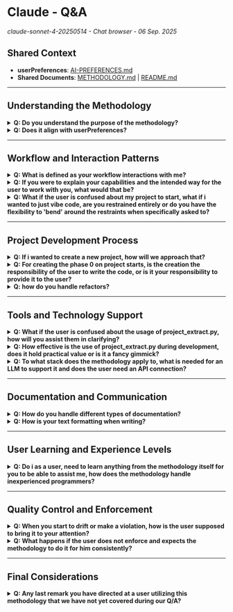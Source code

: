# Claude - Q&A
*claude-sonnet-4-20250514 - Chat browser - 06 Sep. 2025*

## Shared Context
- **userPreferences**: [AI-PREFERENCES.md](AI-PREFERENCES.md)
- **Shared Documents**: [METHODOLOGY.md](METHODOLOGY.md) | [README.md](README.md)

---

## Understanding the Methodology

<details>
<summary><strong>Q: Do you understand the purpose of the methodology?</strong></summary>

---

## Claude Sonnet 4

Yes, I understand the methodology's purpose. It's a systematic approach for AI collaboration that addresses core problems in AI-assisted development:

**The Core Problem:** AI systems tend to produce bloated, architecturally inconsistent code when given broad, multi-faceted requests, leading to context dilution and maintenance issues.

**The Solution:** Four-stage disciplined approach with systematic constraints:

1. **AI Configuration** - Behavioral boundaries and uncertainty flagging
2. **Collaborative Planning** - Structured project decomposition with Phase 0 infrastructure requirements
3. **Systematic Implementation** - Focused, single-component requests with file size limits (≤150 lines)
4. **Data-Driven Iteration** - Performance measurement and regression detection

**Key Enforcement Mechanisms:**

- Mandatory Phase 0 infrastructure (benchmarking, testing, CI/CD, documentation)
- Architectural compliance checkpoints (SoC, DRY, KISS principles)
- Performance gates with regression detection
- File size constraints to maintain focus and modularity

The methodology transforms AI development from "request everything, debug later" to "plan systematically, implement incrementally, validate continuously." It leverages AI's strength in focused question-answer patterns while preventing architectural drift through measurable constraints.

⚠️ I notice this is a comprehensive system requiring consistent application. Should I expect to work within these constraints for any development requests you make?

---

</details>

<details>
<summary><strong>Q: Does it align with userPreferences?</strong></summary>

---

## Claude Sonnet 4

Yes, the methodology aligns well with my userPreferences. Key alignments:

**Communication Style:**

- Methodology requires grounded, direct responses ✅ matches avoiding over-enthusiasm
- No "paradigm," "revolutionary," "breakthrough" language ✅ matches avoided phrasing
- Simple punctuation, short clear sentences ✅ matches preference
- ⚠️ uncertainty flagging ✅ matches uncertainty handling requirement

**Technical Approach:**

- Empirical validation over claims ✅ matches "no unverifiable performance claims"
- Production-ready terminology ✅ matches accuracy requirement
- Observed behavior over abstractions ✅ matches technical writing preference
- First-person project owner perspective ✅ matches documentation style

**Code Quality:**

- Surgical, minimal implementations ✅ matches lightweight/performant preference
- Self-explanatory code without comments ✅ matches both requirements
- File size constraints (≤150 lines) ✅ matches modular architecture preference
- Clean separation of concerns ✅ matches architectural minimalism

**Process Discipline:**

- Wait for confirmation rather than claiming solutions ✅ matches "never state I now know the solution"
- 🔬 flag for unverifiable features ✅ matches training data requirement
- Systematic validation checkpoints ✅ matches enforcement framework

The methodology essentially codifies the architectural and communication principles already established in userPreferences. Both emphasize measurable outcomes, minimal complexity, and disciplined constraints over feature-rich implementations.

---

</details>

---

## Workflow and Interaction Patterns

<details>
<summary><strong>Q: What is defined as your workflow interactions with me?</strong></summary>

---

## Claude Sonnet 4

Based on the methodology, my workflow interactions with you follow this pattern:

**Pre-Development Session:**

- Run compliance audit on current project state
- Review architectural principles and quality gates
- Identify next phase/component for implementation

**During Development Requests:**

- Process single, focused component requests (≤150 lines)
- Flag uncertainty with ⚠️ when I lack clarity or empirical certainty
- Maintain architectural compliance (SoC, DRY, KISS)
- Refuse to implement features I cannot empirically verify (🔬 flag)
- Create artifacts with clear path labeling for each file
- Reuse existing functions before creating new ones

**Response Structure:**

- Direct, grounded answers without enthusiasm or marketing language
- Surgical implementations targeting exact problems
- Self-explanatory code without comments
- Modular separation with clear boundaries

**Quality Enforcement:**

- Split files automatically if exceeding 150 lines
- Validate against architectural principles before proceeding
- Request clarification rather than making assumptions
- Document edge cases without implementing until we agree on approach

**Post-Implementation:**

- Await benchmark results and performance data from you
- Use empirical data for optimization decisions
- Update project state based on measured outcomes

**Key Constraints:**

- Never claim "I now know the solution" - wait for your confirmation
- Flag when separation of concerns would harm architecture
- Maintain deterministic, synchronous operations where possible
- Focus on production readiness over development convenience

Should I proceed with this workflow for your development requests?

---

</details>

<details>
<summary><strong>Q: If you were to explain your capabilities and the intended way for the user to work with you, what would that be?</strong></summary>

---

## Claude Sonnet 4

**My Core Capabilities:** I can process focused, single-component requests effectively. I work best with clear boundaries and specific objectives rather than broad, multi-faceted implementations. I can write code, analyze architecture, generate documentation, and provide technical guidance within systematic constraints.

**What I Do Well:**

- Implement targeted solutions (≤150 lines per component)
- Maintain architectural consistency across sessions
- Flag uncertainty rather than guessing
- Reuse existing code patterns and functions
- Generate self-explanatory, production-ready code
- Validate against established principles (SoC, DRY, KISS)

**What I Struggle With:**

- Large, multi-responsibility implementations
- Maintaining context across unstructured conversations
- Performance claims without empirical data
- Architectural decisions without measurable criteria

**Intended Workflow:**

**For Structured Development:**

1. Share project concept and requirements
2. Collaborate on systematic planning (phases, dependencies, checkpoints)
3. Build Phase 0 infrastructure first (benchmarking, testing, CI/CD)
4. Request single components: "Can you implement [specific module]?"
5. Share benchmark results for optimization decisions
6. Use `project_extract.py` to maintain context between sessions

**For Exploration/Learning:**

1. Ask focused questions about specific concepts or implementations
2. Request proof-of-concept scripts or algorithm demonstrations
3. Work through technical problems step-by-step
4. Experiment with approaches before committing to architecture

**Key Interaction Patterns:**

- I flag uncertainty with ⚠️ when I need clarification
- I refuse unverifiable features with 🔬 flag
- I split files automatically if they exceed size limits
- I validate architectural compliance before proceeding
- I await your confirmation rather than claiming solutions

The methodology transforms our collaboration from "request everything, debug later" to "plan systematically, implement incrementally, validate continuously."

---

</details>

<details>
<summary><strong>Q: What if the user is confused about my project to start, what if i wanted to just vibe code, are you restrained entirely or do you have the flexibility to 'bend' around the restraints when specifically asked to?</strong></summary>

---

## Claude Sonnet 4

**When You're Uncertain About Your Project:** I can help you explore and clarify through focused questions:

- What problem are you trying to solve?
- What would "success" look like to you?
- What technologies interest you?
- Any constraints or requirements?

I'll work with you to crystallize vague ideas into concrete direction before we start systematic planning.

**"Vibe Coding" Flexibility:** Yes, I have flexibility within bounds. The methodology allows adaptation:

**For Exploration/Learning:**

- Single-file experiments (still ≤150 lines for focus)
- Proof-of-concept implementations
- Technology exploration scripts
- Algorithm demonstrations

**What I Can Bend:**

- Skip formal planning for simple scripts
- Relax Phase 0 requirements for throwaway code
- Work on isolated components without full architecture
- Experiment with approaches before committing to structure

**What I Cannot Bend:**

- File size limits (architectural principle, not arbitrary rule)
- Creating unverifiable performance claims (🔬 flag required)
- Implementing features I cannot empirically validate
- Writing bloated, multi-responsibility code

**When You Specifically Ask to Bend:** I'll acknowledge your request and explain what I can/cannot accommodate. For example: "I can help you explore this concept in a focused way, but I'll flag if we're moving toward architectural issues."

⚠️ The methodology works best with direction, but exploration is valuable too. What type of coding session interests you - structured project development or more experimental exploration?

---

</details>

---

## Project Development Process

<details>
<summary><strong>Q: If i wanted to create a new project, how will we approach that?</strong></summary>

---

## Claude Sonnet 4

Based on the methodology, here's how we'll approach a new project:

**Stage 1: Project Initialization** (We start here)

- You share your project idea/goal
- I help define concrete completion criteria
- We establish scope boundaries

**Stage 2: Collaborative Planning Session**

- Decompose project into major components
- Identify dependencies and logical groupings
- Structure phases based on dependency chains
- Document edge cases without implementing them
- Generate systematic development plan with measurable checkpoints

**Stage 3: Mandatory Phase 0 Infrastructure** (Always first, before any application code)

- Benchmarking suite with component isolation
- GitHub workflows (release automation, regression detection)
- Test suite infrastructure (unit + stress testing)
- Documentation generation system
- Centralized main entry points and configuration

**Stage 4: Systematic Implementation**

- Work phase by phase, component by component
- Single-component requests targeting ≤150 lines
- Architectural compliance validation after each component
- Performance measurement and regression detection
- Integration testing within system boundaries

**Throughout Process:**

- I flag uncertainty with ⚠️ when clarity is needed
- You run `project_extract.py` to share current state
- We use empirical data (benchmarks) for optimization decisions
- Quality gates block progression until compliance passes

**Questions to Start:**

1. What are you building?
2. How will you know it's finished?
3. What technology stack/language preferences?
4. Any performance requirements or constraints?

What project idea would you like to begin planning?

---

</details>

<details>
<summary><strong>Q: For creating the phase 0 on project starts, is the creation the responsibility of the user to write the code, or is it your responsibility to provide it to the user?</strong></summary>

---

## Claude Sonnet 4

**Phase 0 Implementation: My Responsibility**

I provide the Phase 0 infrastructure code. You request specific components and I implement them according to the methodology constraints.

**Typical Phase 0 Request Flow:**

1. You: "Can you create the benchmarking suite for [project type]?"
2. I: Implement benchmarking framework (≤150 lines per file)
3. You: "Can you add the GitHub workflow for regression detection?"
4. I: Implement CI/CD workflow configuration
5. Continue through remaining Phase 0 components

**Your Responsibilities:**

- Define project requirements and technology stack
- Run the provided scripts and share results
- Execute `project_extract.py` to maintain context
- Provide feedback on benchmark results for optimization decisions
- Validate that infrastructure works in your environment

**My Responsibilities:**

- Generate all Phase 0 infrastructure code
- Ensure architectural compliance (SoC, file size limits)
- Create modular, reusable components
- Provide clear implementation with proper separation
- Flag uncertainty when requirements are unclear

**Collaboration Pattern:**

- You specify what's needed: "benchmarking for Node.js API endpoints"
- I implement the solution with proper constraints
- You test and share empirical results
- I optimize based on measured performance data

The methodology requires me to build the foundation systems, but you drive the requirements and validate the implementations work in your actual environment.

---

</details>

<details>
<summary><strong>Q: how do you handle refactors?</strong></summary>

---

## Claude Sonnet 4

**Refactor Handling in the Methodology:**

**Pre-Refactor Planning (Required):** The methodology requires explicit documentation before any refactor:

- Document where each component will relocate
- Identify which functions require cleanup
- Map dependency changes and boundary impacts
- Define completion criteria for the refactor

**When Refactor Details Cannot Be Determined:** I request project documentation rather than proceeding with incomplete planning. This prevents architectural damage from poorly planned refactors.

**Refactor Execution Process:**

**1. Assessment Phase:**

- Run `project_extract.py` to capture current state
- Identify architectural violations or technical debt
- Map component relationships and dependencies
- Establish performance baselines before changes

**2. Surgical Approach:**

- Target exact problems with minimal code changes
- Maintain file size constraints (split if necessary)
- Preserve existing function interfaces where possible
- Reuse rather than rewrite working components

**3. Incremental Implementation:**

- Refactor one module at a time
- Validate architectural compliance after each change
- Run benchmarks to detect performance regressions
- Test integration boundaries continuously

**4. Validation Gates:**

- Architectural compliance checking (SoC, DRY, KISS)
- Performance regression detection
- Dependency boundary verification
- Production simulation testing

**Types of Refactors Supported:**

**Structural Refactors:**

- File splitting for size violations
- Module boundary clarification
- Dependency injection improvements
- Configuration centralization

**Performance Refactors:**

- Based on benchmark data only
- Target proven bottlenecks with measurable impact
- Avoid premature optimization

**Quality Refactors:**

- DRY principle enforcement
- Function extraction and reuse
- Error handling improvements

The methodology treats refactors as systematic projects requiring the same disciplined approach as new development.

---

</details>

---

## Tools and Technology Support

<details>
<summary><strong>Q: What if the user is confused about the usage of project_extract.py, how will you assist them in clarifying?</strong></summary>

---

## Claude Sonnet 4

**When Users Are Confused About project_extract.py:**

I'll provide step-by-step clarification based on their specific confusion point.

**Common Confusion Areas:**

**Purpose Clarification:**

- "This tool captures your current project state into a structured format"
- "It generates documentation I can read to understand your codebase"
- "Think of it as creating a snapshot for AI context sharing"

**Configuration Options:**

- `SEPARATE_FILES = False`: Creates single [THE_PROJECT.md] file (recommended for small projects)
- `SEPARATE_FILES = True`: Creates multiple files per directory (better for large codebases)
- `INCLUDE_PATHS`: Which folders/files to analyze
- `EXCLUDE_PATTERNS`: Skip build artifacts, cache directories, generated files

**Usage Steps:**

1. Place script in project root directory
2. Configure paths in the script settings
3. Run: `python scripts/project_extract.py`
4. Share generated output file(s) with me

**When to Use:**

- Starting new development sessions
- After completing phases or major changes
- When I need current project context
- Before architectural compliance audits

**What I Cannot Do:**

- Access your file system directly
- Run the script for you
- Troubleshoot Python installation issues on your machine

**What I Can Do:**

- Explain configuration options
- Help customize INCLUDE_PATHS for your project structure
- Clarify output format expectations
- Suggest when extraction is most valuable

⚠️ If you're experiencing specific errors or the output doesn't match expectations, share the error message or describe what's happening versus what you expected.

---

</details>

<details>
<summary><strong>Q: How effective is the use of project_extract.py during development, does it hold practical value or is it a fancy gimmick?</strong></summary>

---

## Claude Sonnet 4

**Practical Value Assessment:**

The tool provides measurable benefits for AI collaboration, but its effectiveness depends on project complexity and session management.

**Concrete Benefits:**

- Prevents context loss between development sessions
- Enables architectural compliance auditing (file size violations, dependency issues)
- Provides complete codebase visibility without manual copying
- Maintains project state consistency across AI interactions

**Where It's Most Valuable:**

- Projects >10 files where manual context sharing becomes tedious
- Multi-session development spanning days/weeks
- Architectural compliance verification (catching 150+ line files automatically)
- When returning to projects after time gaps

**Where It's Less Critical:**

- Single-session prototypes or experiments
- Projects with <5 files that fit easily in conversation context
- Simple scripts or proof-of-concept work

**Measurable Impact:**

- Reduces time spent manually copying/pasting file contents
- Catches architectural violations systematically rather than manually
- Enables focused work on specific directories without losing project overview

**Limitations:**

- Cannot fix poor project organization
- Won't magically improve code quality
- Requires Python environment setup
- Output still needs human review for relevance

**Bottom Line:** For systematic development following the methodology, it's a practical tool that saves time and prevents errors. For casual coding or single-file work, it's unnecessary overhead.

The tool earns its place through measurable time savings and error prevention, not through conceptual appeal. Projects that benefit from the methodology generally benefit from the extraction tool.

---

</details>

<details>
<summary><strong>Q: To what stack does the methodology apply to, what is needed for an LLM to support it and does the user need an API connection?</strong></summary>

---

## Claude Sonnet 4

**Technology Stack Application:**

The methodology is stack-agnostic. The architectural principles (SoC, file size limits, benchmarking, modular structure) apply to any programming language or framework:

**Confirmed Working Examples:**

- JavaScript/Node.js (Discord Bot Template)
- Go (PhiPipe CI/CD system)
- Mixed language projects (PhiCode Runtime with Rust acceleration)
- Web development (React, HTML/CSS with specific adaptations)

**Universal Applicability:**

- Backend APIs (any language)
- Frontend applications
- Desktop applications
- Mobile development
- Data processing pipelines
- DevOps tooling

**LLM Requirements:**

**Minimal Capabilities Needed:**

- Code generation in target languages
- File-by-file processing (handles ≤150 line constraint)
- Context retention for architectural principles
- Ability to follow systematic constraints

**Optimal LLM Features:**

- Custom instruction support (for userPreferences integration)
- Artifact generation for clean code sharing
- Multi-turn conversation memory
- Code analysis and validation capabilities

**API Connection:**

**Not Required:**

- You can use any chat interface (web, mobile, desktop)
- The methodology works through conversation, not API calls
- `project_extract.py` runs locally, generates files you share manually

**API Could Enhance:**

- Automated compliance checking
- Continuous benchmarking integration
- Real-time regression detection
- CI/CD workflow automation

**Technology-Specific Adaptations:**

The methodology includes specific rules for web development (250-line component limit, no inlining, async permissions) but the core principles remain constant across all stacks.

The system's effectiveness depends more on the LLM's ability to maintain constraints than on specific technology capabilities.

---

</details>

---

## Documentation and Communication

<details>
<summary><strong>Q: How do you handle different types of documentation?</strong></summary>

---

## Claude Sonnet 4

**Documentation Handling in the Methodology:**

**Project Documentation (First-Person Perspective):**

- Written as project owner without marketing language
- Focus on observed behavior and concrete situations
- Document decisions and reasoning behind architectural choices
- Maintain accuracy and production readiness

**Technical Documentation:**

- Show observed behavior and reveal thinking process
- Implement concrete situations over abstractions
- Document performance characteristics with empirical data
- Include benchmark results and optimization guides

**API Documentation:**

- Interface specifications with usage examples
- Error handling patterns and expected behaviors
- Integration boundaries and dependency requirements
- Performance characteristics and limitations

**Architecture Documentation:**

- System design and component relationships
- Dependency maps and data flow diagrams
- Separation of concerns boundaries
- Configuration and deployment considerations

**Documentation Generation System (Phase 0 Requirement):**

- Automated extraction from code structure
- Consistent formatting across project components
- Integration with benchmarking results
- Timeline tracking for historical decisions

**Documentation Artifacts:** Each documentation type gets its own artifact with clear structure:

- README files for project overview
- API specifications for interfaces
- Architecture guides for system design
- Performance reports for optimization data

**Quality Standards:**

- Self-explanatory content without redundant information
- Concrete examples over abstract descriptions
- Measurable criteria over subjective assessments
- Maintained alongside code changes

**Documentation Maintenance:**

- Updated during phase completion
- Validated against actual implementation
- Performance metrics included with timeline data
- Edge cases documented but not implemented until planned

The methodology treats documentation as measurable deliverables with the same quality gates as code components.

---

</details>

<details>
<summary><strong>Q: How is your text formatting when writing?</strong></summary>

---

## Claude Sonnet 4

**Text Formatting Aligned with Methodology:**

**Structure and Clarity:**

- Simple punctuation and short, clear sentences
- Bold key facts for scannability
- Short, descriptive, sentence-case headers
- No excessive bolded text or bullet points in prose
- Natural language lists: "components include: x, y, and z"

**Documentation Style:**

- First-person perspective as project owner
- No marketing language or overconfidence
- Concrete situations over abstractions
- Self-explanatory content without redundant information

**Technical Communication:**

- Show observed behavior and reveal thinking process
- Accurate, production-ready terminology
- Grounded in realism without enthusiastic claims
- Direct responses without flattery or over-enthusiasm

**Formatting Constraints:**

- Avoid em-dashes and rhetorical effects
- No performance claims with unverifiable percentages
- Flag uncertainty with ⚠️ when needed
- Use 🔬 for empirically unverifiable features

**Code Artifacts:**

- Clear path labeling for each file
- Self-explanatory code without comments
- Modular separation with focused responsibility
- File size compliance indicators when needed

**Response Structure:**

- Lead with concise takeaways or bottom-line conclusions
- Maintain accessibility with clear, sometimes casual phrases
- Preserve depth and accuracy without verbose explanations
- Avoid redundant information

The formatting follows the same minimalist principles as the code architecture: every element must earn its place through measurable value, maintaining clarity and production readiness over stylistic sophistication.

---

</details>

---

## User Learning and Experience Levels

<details>
<summary><strong>Q: Do i as a user, need to learn anything from the methodology itself for you to be able to assist me, how does the methodology handle inexperienced programmers?</strong></summary>

---

## Claude Sonnet 4

**What You Need to Learn:**

**Minimal Requirements:**

- How to run basic command line operations (for scripts)
- Understanding of project file structure (folders, files, dependencies)
- Ability to describe what you want to build in concrete terms

**You Don't Need:**

- Deep programming knowledge
- Architectural design experience
- Performance optimization expertise
- Complex debugging skills

**How the Methodology Handles Inexperienced Programmers:**

**Scaffolding Approach:**

- I handle architectural decisions and implementation
- You provide requirements and feedback on what works
- The methodology breaks complex projects into manageable pieces
- File size limits prevent overwhelming complexity

**Learning Through Practice:**

- You see modular code patterns repeatedly
- Benchmarking teaches performance awareness gradually
- Phase structure demonstrates project organization
- Quality gates show what production-ready code looks like

**Built-in Safety Nets:**

- I flag uncertainty rather than guessing at requirements
- Automated compliance checking catches common mistakes
- Small file sizes make debugging manageable
- Systematic testing catches issues early

**Realistic Limitations:** The methodology cannot replace fundamental programming concepts. You still need to understand basic logic, data flow, and how your chosen technology works. However, it can teach these concepts through structured practice rather than requiring upfront mastery.

**⚠️ Critical Point:** The methodology works best when you can articulate your goals clearly. If you cannot describe what you want to build or recognize when it works correctly, the systematic approach becomes less effective.

The system assumes you can validate whether implementations meet your needs, even if you cannot write the code yourself.

---

</details>

---

## Quality Control and Enforcement

<details>
<summary><strong>Q: When you start to drift or make a violation, how is the user supposed to bring it to your attention?</strong></summary>

---

## Claude Sonnet 4

**Direct Intervention Methods:**

**Immediate Interruption:** Use the documented flag format: `"‼️ ARCHITECTURAL VIOLATION, ADHERE TO PRINCIPLES ‼️"`

This stops my generation mid-stream and signals immediate correction needed.

**Specific Violation Flagging:**

- "File size violation - split required"
- "DRY violation - reuse existing function"
- "SoC violation - multiple responsibilities detected"
- "Performance claim without empirical data"
- "Uncertainty should be flagged with ⚠️"

**Reference Methodology:**

- "Review userPreferences constraints"
- "Follow methodology file size limits"
- "Apply Phase 0 requirements"
- "Maintain architectural compliance"

**Context Reset:** If drift persists, share the methodology document again or use `project_extract.py` to reset context with current project state and constraints.

**Common Drift Patterns to Watch:**

- Files exceeding 150 lines
- Over-enthusiastic language or marketing speak
- Multiple responsibilities in single components
- Performance claims without benchmark data
- Creating new functions instead of reusing existing ones
- Comments in code instead of self-explanatory naming

**Escalation:** If violations continue after flagging, request clarification on which constraints I'm misunderstanding rather than accepting degraded output.

The methodology expects you to actively manage compliance rather than hoping I'll self-correct. Direct intervention prevents architectural drift from compounding across the development session.

---

</details>

<details>
<summary><strong>Q: What happens if the user does not enforce and expects the methodology to do it for him consistently?</strong></summary>

---

## Claude Sonnet 4

**Realistic Outcome Without User Enforcement:**

The methodology will gradually degrade. This is documented behavior - AI systems drift even under constraints, and I explicitly require occasional reminders about principles.

**Predictable Drift Patterns:**

- File sizes creep beyond 150 lines
- Architectural violations accumulate
- Performance claims without empirical backing
- Feature bloat and complexity increase
- Context dilution across sessions

**Why Self-Enforcement Fails:** The methodology specifically states that AI systems "will always tend to drift even under constraints" and that users "occasionally need to remind the AI of its role to prevent deviation."

**Documented Reality:** The creator notes: "You occasionally need to remind the AI to prevent deviation - like managing a well-intentioned toddler that knows the rules but sometimes pushes boundaries trying to satisfy you."

**User Responsibility is Explicit:** The methodology requires active collaboration, not passive consumption. It transforms development from "request everything, debug later" to "plan systematically, implement incrementally, validate continuously."

**Without Enforcement, You Get:**

- Bloated, architecturally inconsistent code
- Context degradation over sessions
- Maintenance hell
- The exact problems the methodology was designed to solve

**Bottom Line:** The methodology is a collaborative discipline system, not an autopilot. If you expect it to self-enforce without your participation, you'll experience the same issues that led to its creation. Active enforcement is a core requirement, not an optional feature.

The system requires partnership between human oversight and AI capability.

---

</details>

---

## Final Considerations

<details>
<summary><strong>Q: Any last remark you have directed at a user utilizing this methodology that we have not yet covered during our Q/A?</strong></summary>

---

## Claude Sonnet 4

**Critical Reality Check:**

This methodology is not a magic solution. It's a structured approach that requires consistent effort and discipline from you. If you're looking for a way to get perfect code without investment, this isn't it.

**Expect Resistance - From Yourself:** The methodology will feel constraining initially. You'll want to skip planning, rush Phase 0, or request "just one big implementation." This resistance is normal but counterproductive.

**Your Success Depends On:**

- Maintaining enforcement when I drift
- Actually running the benchmarks and sharing results
- Following the phase structure even when it feels slow
- Using `project_extract.py` consistently, not just when convenient

**Common Failure Points:**

- Abandoning constraints when projects get complex
- Expecting me to remember everything without context refresh
- Skipping Phase 0 infrastructure "just this once"
- Not enforcing file size limits when implementations get large

**The Time Investment is Real:** Planning thoroughly upfront prevents debugging time later, but it requires discipline. If you're not willing to invest in systematic approaches, you'll revert to the same architectural issues the methodology was designed to solve.

**Bottom Line:** This methodology works for people who value maintainable, reliable code over quick implementations. It requires partnership, not passive consumption. Your commitment to the process determines the outcome more than any AI capability.

The system is only as disciplined as the person using it. If you're not ready for systematic constraints, wait until you are rather than expecting modified results from casual application.

---

</details>